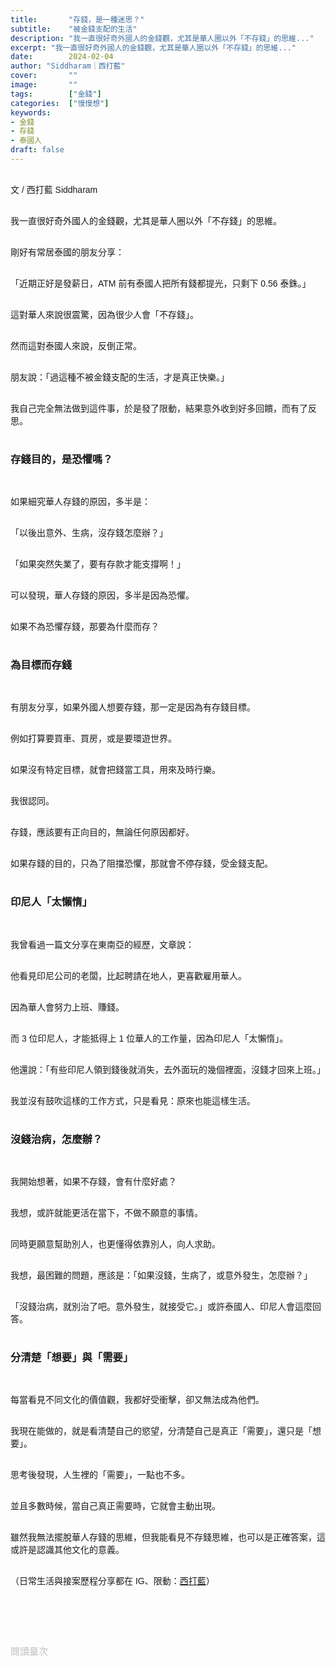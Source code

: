 ```yaml
---
title:       "存錢，是一種迷思？"
subtitle:    "被金錢支配的生活"
description: "我一直很好奇外國人的金錢觀，尤其是華人圈以外「不存錢」的思維..."
excerpt: "我一直很好奇外國人的金錢觀，尤其是華人圈以外「不存錢」的思維..."
date:        2024-02-04
author: "Siddharam｜西打藍"
cover:       ""
image:       ""
tags:        ["金錢"]
categories:  ["慢慢想"]
keywords:
- 金錢
- 存錢
- 泰國人
draft: false
---
```


<article style="font-family: 'Noto Sans TC', '微軟正黑體', sans-serif; font-weight: 300;">

<br>文 / 西打藍 Siddharam<br><br>

我一直很好奇外國人的金錢觀，尤其是華人圈以外「不存錢」的思維。<br><br>

剛好有常居泰國的朋友分享：<br><br>

「近期正好是發薪日，ATM 前有泰國人把所有錢都提光，只剩下 0.56 泰銖。」<br><br>

這對華人來說很震驚，因為很少人會「不存錢」。<br><br>

然而這對泰國人來說，反倒正常。<br><br>

朋友說：「過這種不被金錢支配的生活，才是真正快樂。」<br><br>

我自己完全無法做到這件事，於是發了限動，結果意外收到好多回饋，而有了反思。<br><br>

<h3 class="article-h1-color">存錢目的，是恐懼嗎？</h3><br>

如果細究華人存錢的原因，多半是：<br><br>

「以後出意外、生病，沒存錢怎麼辦？」<br><br>

「如果突然失業了，要有存款才能支撐啊！」<br><br>

可以發現，華人存錢的原因，多半是因為恐懼。<br><br>

如果不為恐懼存錢，那要為什麼而存？<br><br>


<h3 class="article-h1-color">為目標而存錢</h3><br>

有朋友分享，如果外國人想要存錢，那一定是因為有存錢目標。<br><br>

例如打算要買車、買房，或是要環遊世界。<br><br>

如果沒有特定目標，就會把錢當工具，用來及時行樂。<br><br>

我很認同。<br><br>

存錢，應該要有正向目的，無論任何原因都好。<br><br>

如果存錢的目的，只為了阻擋恐懼，那就會不停存錢，受金錢支配。<br><br>


<h3 class="article-h1-color">印尼人「太懶惰」</h3><br>

我曾看過一篇文分享在東南亞的經歷，文章說：<br><br>

他看見印尼公司的老闆，比起聘請在地人，更喜歡雇用華人。<br><br>

因為華人會努力上班、賺錢。<br><br>

而 3 位印尼人，才能抵得上 1 位華人的工作量，因為印尼人「太懶惰」。<br><br>

他還說：「有些印尼人領到錢後就消失，去外面玩的幾個裡面，沒錢才回來上班。」<br><br>

我並沒有鼓吹這樣的工作方式，只是看見：原來也能這樣生活。<br><br>


<h3 class="article-h1-color">沒錢治病，怎麼辦？</h3><br>

我開始想著，如果不存錢，會有什麼好處？<br><br>

我想，或許就能更活在當下，不做不願意的事情。<br><br>

同時更願意幫助別人，也更懂得依靠別人，向人求助。<br><br>

我想，最困難的問題，應該是：「如果沒錢，生病了，或意外發生，怎麼辦？」<br><br>

「沒錢治病，就別治了吧。意外發生，就接受它。」或許泰國人、印尼人會這麼回答。<br><br>


<h3 class="article-h1-color">分清楚「想要」與「需要」</h3><br>

每當看見不同文化的價值觀，我都好受衝擊，卻又無法成為他們。<br><br>

我現在能做的，就是看清楚自己的慾望，分清楚自己是真正「需要」，還只是「想要」。<br><br>

思考後發現，人生裡的「需要」，一點也不多。<br><br>

並且多數時候，當自己真正需要時，它就會主動出現。<br><br>

雖然我無法擺脫華人存錢的思維，但我能看見不存錢思維，也可以是正確答案，這或許是認識其他文化的意義。<br><br>


<!-- 
<!-- 案例 > 證明案例 > 壞處 > 怎麼改變（列步驟） > 結語總結金句 -->


（日常生活與接案歷程分享都在 IG、限動：<a href="https://www.instagram.com/sidd.blue/" target="_blank">西打藍</a>）<br><br>

<!-- <h3 class="article-h1-color"></h3><br> -->





<br><br><br>

</article>

<div style="color: #bfbfbf; font-size: 15px;" id="busuanzi_container_page_pv">
  閱讀量<span id="busuanzi_value_page_pv"></span>次
</div>

<script src="../../js/post.js"></script>
